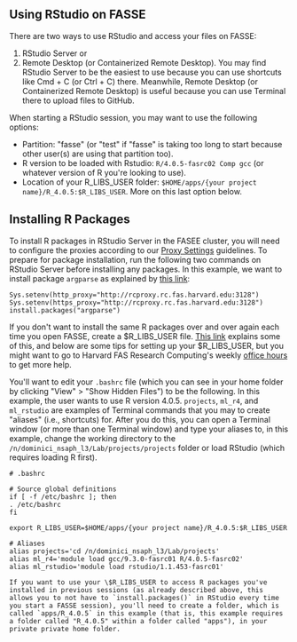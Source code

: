 ## Using RStudio on FASSE

There are two ways to use RStudio and access your files on FASSE:

1. RStudio Server or 
2. Remote Desktop (or Containerized Remote Desktop). You may find RStudio Server to be the easiest to use because you can use shortcuts like Cmd + C (or Ctrl + C) there. Meanwhile, Remote Desktop (or Containerized Remote Desktop) is useful because you can use Terminal there to upload files to GitHub.

When starting a RStudio session, you may want to use the following options:

- Partition: "fasse" (or "test" if "fasse" is taking too long to start because other user(s) are using that partition too). 
- R version to be loaded with Rstudio: `R/4.0.5-fasrc02 Comp gcc` (or whatever version of R you're looking to use). 
- Location of your R_LIBS_USER folder: `$HOME/apps/{your project name}/R_4.0.5:$R_LIBS_USER`. More on this last option below.

## Installing R Packages

To install R packages in RStudio Server in the FASEE cluster, you will need to configure the proxies according to our [Proxy Settings](https://docs.rc.fas.harvard.edu/kb/proxy-settings/) guidelines. To prepare for package installation, run the following two commands on RStudio Server before installing any packages. In this example, we want to install package `argparse` as explained by [this link](https://docs.rc.fas.harvard.edu/kb/rstudio-server-vs-rstudio-desktop/#Installing_R_packages_in_RStudio_Server_in_the_FASSE_cluster): 

```shell
Sys.setenv(http_proxy="http://rcproxy.rc.fas.harvard.edu:3128")
Sys.setenv(https_proxy="http://rcproxy.rc.fas.harvard.edu:3128")
install.packages("argparse")
```


If you don't want to install the same R packages over and over again each time you open FASSE, create a \$R_LIBS_USER file. 
[This link](https://docs.rc.fas.harvard.edu/kb/r-packages/) explains some of this, and below are some tips for setting up your \$R_LIBS_USER, but you might want to go to Harvard FAS Research Computing's weekly [office hours](https://www.rc.fas.harvard.edu/training/office-hours/) to get more help.

You'll want to edit your `.bashrc` file (which you can see in your home folder by clicking "View" > "Show Hidden Files") to be the following. 
In this example, the user wants to use R version 4.0.5. `projects`, `ml_r4`, and `ml_rstudio` are examples of Terminal commands that you may to create "aliases" (i.e., shortcuts) for. 
After you do this, you can open a Terminal window (or more than one Terminal window) and type your aliases to, in this example, change the working directory to the `/n/dominici_nsaph_l3/Lab/projects/projects` folder or load RStudio (which requires loading R first).

```shell
# .bashrc

# Source global definitions
if [ -f /etc/bashrc ]; then
. /etc/bashrc
fi

export R_LIBS_USER=$HOME/apps/{your project name}/R_4.0.5:$R_LIBS_USER

# Aliases
alias projects='cd /n/dominici_nsaph_l3/Lab/projects'
alias ml_r4='module load gcc/9.3.0-fasrc01 R/4.0.5-fasrc02'
alias ml_rstudio='module load rstudio/1.1.453-fasrc01'
```

```{note}
If you want to use your \$R_LIBS_USER to access R packages you've installed in previous sessions (as already described above, this allows you to not have to `install.packages()` in RStudio every time you start a FASSE session), you'll need to create a folder, which is called `apps/R_4.0.5` in this example (that is, this example requires a folder called "R_4.0.5" within a folder called "apps"), in your private private home folder.
```
